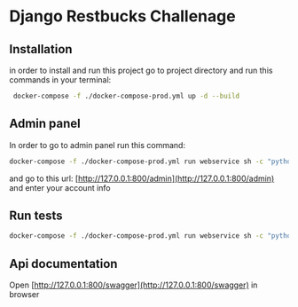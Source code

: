 
# Django Restbucks Challenage

## Installation

in order to install and run this project go to project directory and run this commands in your terminal:

```sh
 docker-compose -f ./docker-compose-prod.yml up -d --build
```

## Admin panel
In order to go to admin panel run this command:

```sh
docker-compose -f ./docker-compose-prod.yml run webservice sh -c "python manage.py createsuperuser"
```

and go to this url:
 [http://127.0.0.1:800/admin](http://127.0.0.1:800/admin)
 and enter your account info


## Run tests

```sh
docker-compose -f ./docker-compose-prod.yml run webservice sh -c "python manage.py test"
```

## Api documentation
 

Open [http://127.0.0.1:800/swagger](http://127.0.0.1:800/swagger) in browser


